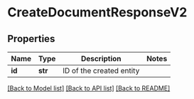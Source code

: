 # CreateDocumentResponseV2

## Properties
Name | Type | Description | Notes
------------ | ------------- | ------------- | -------------
**id** | **str** | ID of the created entity | 

[[Back to Model list]](../README.md#documentation-for-models) [[Back to API list]](../README.md#documentation-for-api-endpoints) [[Back to README]](../README.md)

